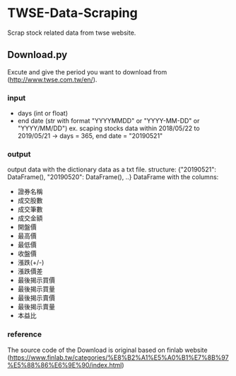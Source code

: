 # TWSE-Data-Scraping
Scrap stock related data from twse website.

## Download.py
Excute and give the period you want to download from (http://www.twse.com.tw/en/).
### input
- days (int or float)
- end date (str with format "YYYYMMDD" or "YYYY-MM-DD" or "YYYY/MM/DD")
ex. scaping stocks data within 2018/05/22 to 2019/05/21
  -> days = 365, end date = "20190521"
### output
output data with the dictionary data as a txt file.
structure: {"20190521": DataFrame(), "20190520": DataFrame(), ..}
DataFrame with the columns:
- 證券名稱
- 成交股數
- 成交筆數
- 成交金額
- 開盤價
- 最高價
- 最低價
- 收盤價
- 漲跌(+/-)
- 漲跌價差
- 最後揭示買價
- 最後揭示買量
- 最後揭示賣價
- 最後揭示賣量
- 本益比
### reference
The source code of the Download is original based on finlab website (https://www.finlab.tw/categories/%E8%B2%A1%E5%A0%B1%E7%8B%97%E5%88%86%E6%9E%90/index.html)
